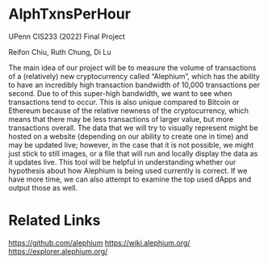 # AlphTxnsPerHour
UPenn CIS233 (2022) Final Project

Reifon Chiu, Ruth Chung, Di Lu

The main idea of our project will be to measure the volume of transactions of a (relatively) new cryptocurrency called “Alephium”, which has the ability to have an incredibly high transaction bandwidth of 10,000 transactions per second. Due to of this super-high bandwidth, we want to see when transactions tend to occur. This is also unique compared to Bitcoin or Ethereum because of the relative newness of the cryptocurrency, which means that there may be less transactions of larger value, but more transactions overall. The data that we will try to visually represent might be hosted on a website (depending on our ability to create one in time) and may be updated live; however, in the case that it is not possible, we might just stick to still images, or a file that will run and locally display the data as it updates live. This tool will be helpful in understanding whether our hypothesis about how Alephium is being used currently is correct. If we have more time, we can also attempt to examine the top used dApps and output those as well.

# Related Links

https://github.com/alephium 
https://wiki.alephium.org/ 
https://explorer.alephium.org/ 